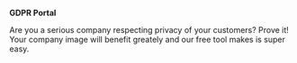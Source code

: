<b>GDPR Portal</b>

Are you a serious company respecting privacy of your customers? Prove it! Your company image will benefit greately and our free tool makes is super easy.

